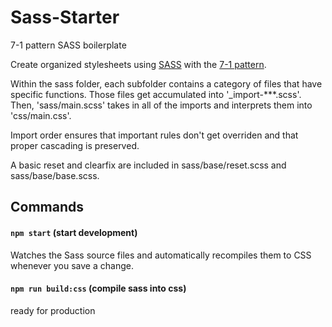 # Sass-Starter
7-1 pattern SASS boilerplate

Create organized stylesheets using [SASS](http://sass-lang.com) with the [7-1 pattern](http://sass-guidelin.es/#the-7-1-pattern).

Within the sass folder, each subfolder contains a category of files that have specific functions. Those files get accumulated into '_import-***.scss'. Then, 'sass/main.scss' takes in all of the imports and interprets them into 'css/main.css'.

Import order ensures that important rules don't get overriden and that proper cascading is preserved.

A basic reset and clearfix are included in sass/base/reset.scss and sass/base/base.scss.

## Commands
#### `npm start` (start development)
Watches the Sass source files and automatically recompiles them to CSS whenever you save a change.
#### `npm run build:css` (compile sass into css)
ready for production
